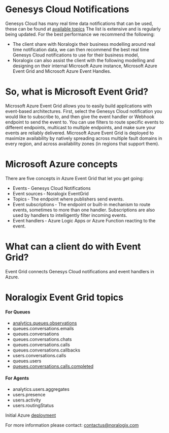 # Genesys Cloud Notifications
Genesys Cloud has many real time data notifications that can be used, these can be found at [available topics](https://developer.Genesys.cloud/api/rest/v2/notifications/available_topics)
The list is extensive and is regularly being updated. For the best performance we recommend the following: 
* The client share with Noralogix their business modelling around real time notification data, we can then recommend the best real time Genesys Cloud notifications to use for their business model,  
* Noralogix can also assist the client with the following modelling and designing on their internal Microsoft Azure instance, Microsoft Azure Event Grid and Microsoft Azure Event Handles.

# So, what is Microsoft Event Grid?
Microsoft Azure Event Grid allows you to easily build applications with event-based architectures. 
First, select the Genesys Cloud notification you would like to subscribe to, and then give the event handler or Webhook endpoint to send the event to. You can use filters to route specific events to different endpoints, multicast to multiple endpoints, and make sure your events are reliably delivered. Microsoft Azure Event Grid is deployed to maximize availability by natively spreading across multiple fault domains in every region, and across availability zones (in regions that support them).

# Microsoft Azure concepts  
There are five concepts in Azure Event Grid that let you get going: 
* Events - Genesys Cloud Notifications  
* Event sources - Noralogix EventGrid
* Topics - The endpoint where publishers send events. 
* Event subscriptions - The endpoint or built-in mechanism to route events, sometimes to more than one handler. Subscriptions are also used by handlers to intelligently filter incoming events. 
* Event handlers - Azure Logic Apps or Azure Function reacting to the event.

# What can a client do with Event Grid?
Event Grid connects Genesys Cloud notifications and event handlers in Azure.

# Noralogix Event Grid topics
#### For Queues
- [analytics.queues.observations](https://github.com/Noralogix/genesyscloud-eventgrid/tree/main/samples/queues-analytics-observations)
- queues.conversations.emails
- queues.conversations
- queues.conversations.chats
- queues.conversations.calls
- queues.conversations.callbacks
- users.conversations.calls
- queues.users
- [queues.conversations.calls.completed](https://www.noralogix.com/blog/genesys-cloud-calls-completed-events)

#### For Agents
- analytics.users.aggregates
- users.presence
- users.activity
- users.routingStatus

Initial Azure [deployment](https://github.com/Noralogix/genesyscloud-eventgrid/tree/main/start) 

For more information please contact: [contactus@noralogix.com](mailto:contactus@noralogix.com)
